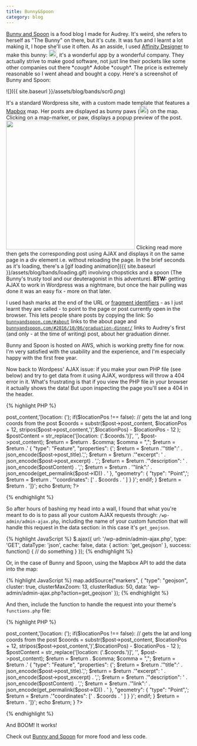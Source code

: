 ```yaml
---
title: Bunny&Spoon
category: blog
---
```


[Bunny and Spoon](http://bunnyandspoon.com) is a food blog I made for Audrey. It's weird, she refers to herself as "The Bunny" on there, but it's cute. It was fun and I learnt a lot making it, I hope she'll use it often. As an asside, I used [Affinity Designer](https://affinity.serif.com/designer/) to make this bunny: <img src="{{ site.baseurl }}/assets/blog/bands/bunny.png" class="inlineImg" height="20">, it's a wonderful app by a wonderful company. They actually strive to make good software, not just line their pockets like some other companies out there \**cough*\* Adobe \**cough*\*. The price is extremely reasonable so I went ahead and bought a copy. Here's a screenshot of Bunny and Spoon:

![]({{ site.baseurl }}/assets/blog/bands/scr0.png)

It's a standard Wordpress site, with a custom made template that features a [Mapbox](https://www.mapbox.com/) map. Her posts are displayed as bunny paws (<img src="{{ site.baseurl }}/assets/blog/bands/paw.png" class="inlineImg" width="20">) on the map. Clicking on a map-marker, or paw, displays a popup preview of the post.
<img src="{{ site.baseurl }}/assets/blog/bands/scr1.png" width="350">
Clicking read more then gets the corresponding post using AJAX and displays it on the same page in a div element i.e. without reloading the page. In the brief seconds as it's loading, there's a [gif loading animation]({{ site.baseurl }}/assets/blog/bands/loading.gif) involving chopsticks and a spoon (The Bunny's trusty tool and our deuteragonist in this adventure). **BTW:** getting AJAX to work in Wordpress was a nightmare, but once the hair pulling was done it was an easy fix - more on that later.

I used hash marks at the end of the URL or [fragment identifiers](https://en.wikipedia.org/wiki/Fragment_identifier) - as I just learnt they are called - to point to the page or post currently open in the browser. This lets people share posts by copying the link: So [`bunnyandspoon.com/#about`](http://bunnyandspoon.com/#about) links to the about page and [`bunnyandspoon.com/#2016/10/06/graduation-dinner/`](http://bunnyandspoon.com/#2016/10/06/graduation-dinner/) links to Audrey's first (and only - at the time of writing) post, about her graduation dinner.

Bunny and Spoon is hosted on AWS, which is working pretty fine for now. I'm very satisfied with the usability and the experience, and I'm especially happy with the first free year.

Now back to Wordpess' AJAX issue: if you make your own PHP file (see below) and try to get data from it using AJAX, wordpress will throw a 404 error in it. What's frustrating is that if you view the PHP file in your browser it actually shows the data! But upon inspecting the page you'll see a 404 in the header.

{% highlight PHP %}
<?php

header('Content-type: application/json;');

require('wp-blog-header.php');

$return = '{ "type": "FeatureCollection", "features": [';
$comma = "";

$myposts = get_posts();

foreach ( $myposts as $post ){

	$locationPos = strpos($post->post_content,'[location: (');
	if($locationPos !== false):
		// gets the lat and long coords from the post
		$coords = substr($post->post_content, $locationPos + 12, stripos($post->post_content,')',$locationPos) - $locationPos - 12 );
		$postContent = str_replace('[location: ('.$coords.')]', '', $post->post_content);

	$return = $return . $comma;
	$comma = ",";
	
	$return = $return .' { "type": "Feature", "properties": {';
	$return = $return .'"title":' . json_encode($post->post_title).',';
	$return = $return .'"excerpt": ' . json_encode($post->post_excerpt) . ',';
	$return = $return .'"description": ' . json_encode($postContent) . ',';
	$return = $return .	'"link":' . json_encode(get_permalink($post->ID)) . ' }, "geometry": { "type": "Point",';
	$return = $return . '"coordinates": [' . $coords . ' ] } }';
	endif;
}
$return = $return . ']}';
echo $return;
?>
{% endhighlight %}

So after hours of bashing my head into a wall, I found that what you're meant to do is to pass all your custom AJAX requests through: `/wp-admin/admin-ajax.php`, including the name of your custom function that will handle this request in the data section: in this case it's `get_geojson`.

{% highlight JavaScript %}
$.ajax({
  	url: '/wp-admin/admin-ajax.php',
	type: 'GET',
	dataType: 'json',
	cache: false,
	data: {
		action: 'get_geojson'
	},
	success: function() {
		// do something
	}
});
{% endhighlight %}

Or, in the case of Bunny and Spoon, using the Mapbox API to add the data into the map:

{% highlight JavaScript %}
 map.addSource("markers", {
        "type": "geojson",
        cluster: true,
        clusterMaxZoom: 13,
        clusterRadius: 50,
		data: 'wp-admin/admin-ajax.php?action=get_geojson'
    });
{% endhighlight %}

And then, include the function to handle the request into your theme's `functions.php` file:

{% highlight PHP %}
<?php

add_action('wp_ajax_get_geojson', 'get_geojson');
add_action('wp_ajax_nopriv_get_geojson', 'get_geojson');

function get_geojson() {
	$return = '{ "type": "FeatureCollection", "features": [';
	$comma = "";
	
	$myposts = get_posts();
	
	foreach ( $myposts as $post ){
	
		$locationPos = strpos($post->post_content,'[location: (');
		if($locationPos !== false):
			// gets the lat and long coords from the post
			$coords = substr($post->post_content, $locationPos + 12, stripos($post->post_content,')',$locationPos) - $locationPos - 12 );
			$postContent = str_replace('[location: ('.$coords.')]', '', $post->post_content);
	
		$return = $return . $comma;
		$comma = ",";
		
		$return = $return .' { "type": "Feature", "properties": {';
		$return = $return .'"title":' . json_encode($post->post_title).',';
		$return = $return .'"excerpt": ' . json_encode($post->post_excerpt) . ',';
		$return = $return .'"description": ' . json_encode($postContent) . ',';
		$return = $return .'"link":' . json_encode(get_permalink($post->ID)) . ' }, "geometry": { "type": "Point",';
		$return = $return .'"coordinates": [' . $coords . ' ] } }';
		endif;
	}
	$return = $return . ']}';
	echo $return;
}
?>
{% endhighlight %}

And BOOM! It works!

Check out [Bunny and Spoon](http://bunnyandspoon.com) for more food and less code.
